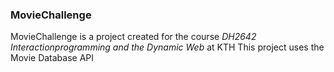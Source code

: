 ### MovieChallenge
MovieChallenge is a project created for the course *DH2642 Interactionprogramming and the Dynamic Web* at KTH
This project uses the Movie Database API
